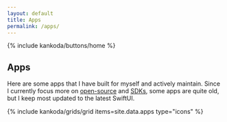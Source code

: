 ```yaml
---
layout: default
title: Apps
permalink: /apps/
---
```


<article>
  {% include kankoda/buttons/home %}
  
  <h1>Apps</h1>
  
  <p>
    Here are some apps that I have built for myself and actively maintain. Since I currently focus more on <a href="/open-source">open-source</a> and <a href="/sdks">SDKs</a>, some apps are quite old, but I keep most updated to the latest SwiftUI.
  </p>
  
  {% include kankoda/grids/grid items=site.data.apps type="icons" %}
</article>